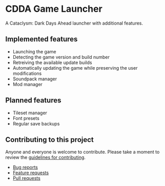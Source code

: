 # CDDA Game Launcher

A Cataclysm: Dark Days Ahead launcher with additional features.

## Implemented features

* Launching the game
* Detecting the game version and build number
* Retreiving the available update builds
* Automatically updating the game while preserving the user modifications
* Soundpack manager
* Mod manager

## Planned features

* Tileset manager
* Font presets
* Regular save backups

## Contributing to this project

Anyone and everyone is welcome to contribute. Please take a moment to review the [guidelines for contributing](CONTRIBUTING.md).

* [Bug reports](CONTRIBUTING.md#bugs)
* [Feature requests](CONTRIBUTING.md#features)
* [Pull requests](CONTRIBUTING.md#pull-requests)